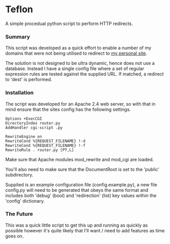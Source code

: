 # Teflon

A simple procedual python script to perform HTTP redirects.

### Summary

This script was developed as a quick effort to enable a number of my domains that were not being utilised to redirect to [my personal site](https://aaronheath.com/).

The solution is not designed to be ultra dynamic, hence does not use a database. Instead I have a single config file where a set of regular expression rules are tested against the supplied URL. If matched, a redirect to 'dest' is performed.

### Installation

The script was developed for an Apache 2.4 web server, so with that in mind ensure that the sites config has the following settings.

```
Options +ExecCGI
DirectoryIndex router.py
AddHandler cgi-script .py

RewriteEngine on
RewriteCond %{REQUEST_FILENAME} !-d
RewriteCond %{REQUEST_FILENAME} !-f
RewriteRule . router.py [PT,L]
```

Make sure that Apache modules mod_rewrite and mod_cgi are loaded.

You'll also need to make sure that the DocumentRoot is set to the 'public' subdirectory.

Supplied is an example configuration file (config.example.py), a new file config.py will need to be generated that obeys the same format and includes both 'debug' (bool) and 'redirection' (list) key values within the 'config' dictionary.

### The Future

This was a quick little script to get this up and running as quickly as possible however it's quite likely that I'll want / need to add features as time goes on.
